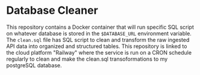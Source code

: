 # Database Cleaner
This repository contains a Docker container that will run specific SQL script on whatever database is stored in the `$DATABASE_URL` environment variable. The `clean.sql` file has SQL script to clean and transform the raw ingested API data into organized and structured tables. This repository is linked to the cloud platform "Railway" where the service is run on a CRON schedule regularly to clean and make the clean.sql transoformations to my postgreSQL database.
